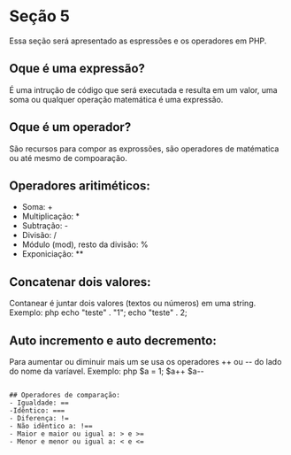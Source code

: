 # Seção 5
Essa seção será apresentado as espressões e os operadores em PHP.

## Oque é uma expressão? 
É uma intrução de código que será executada e resulta em um valor, uma soma ou qualquer operação matemática é uma expressão. 

## Oque é um operador? 
 São recursos para compor as exprossões, são operadores de matématica ou até mesmo de compoaração. 


## Operadores aritiméticos: 
- Soma: + 
- Multiplicação: *
- Subtração: - 
- Divisão: /
- Módulo (mod), resto da divisão: %
- Exponiciação: **

## Concatenar dois valores: 
Contanear é juntar dois valores (textos ou números) em uma string.
Exemplo: 
 php
 echo "teste" . "1"; 
 echo "teste" . 2; 


## Auto incremento e auto decremento:
Para aumentar ou diminuir mais um se usa os operadores ++ ou -- do lado do nome da varíavel. 
Exemplo: 
 php 
$a = 1; 
$a++
$a--
 ```

## Operadores de comparação: 
- Igualdade: ==
-Idêntico: ===
- Diferença: !=
- Não idêntico a: !==
- Maior e maior ou igual a: > e >=
- Menor e menor ou igual a: < e <=